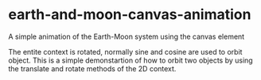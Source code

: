 # earth-and-moon-canvas-animation
A simple animation of the Earth-Moon system using the canvas element

 The entite context is rotated, normally sine and cosine are used to orbit object. This is a simple demonstartion of how to orbit two objects by using the translate and rotate methods of the 2D context.
